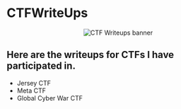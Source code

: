# CTFWriteUps

<p align="center">
  <img img width=”50" height=”50" src="https://user-images.githubusercontent.com/22628008/160492121-11229e93-cfc0-4b30-9a57-674f7c0b49a8.png" alt="CTF Writeups banner">
</p>

<h2 align="left">
Here are the writeups for CTFs I have participated in. 
</h2> 

- Jersey CTF
- Meta CTF
- Global Cyber War CTF

